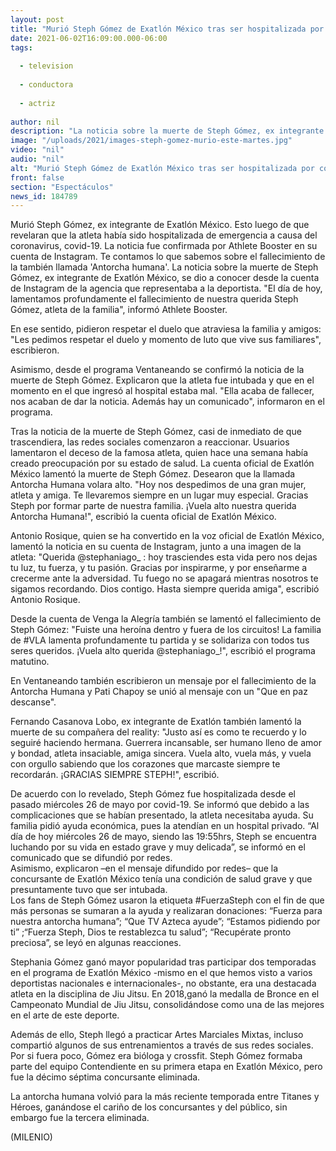 ```yaml
---
layout: post
title: "Murió Steph Gómez de Exatlón México tras ser hospitalizada por covid-19"
date: 2021-06-02T16:09:00.000-06:00
tags:
  
  - television
  
  - conductora
  
  - actriz
  
author: nil
description: "La noticia sobre la muerte de Steph Gómez, ex integrante de Exatlón México, se informó desde Instagram por la cuenta de Athlete Booster. Te contamos lo que sabemos. "
image: "/uploads/2021/images-steph-gomez-murio-este-martes.jpg"
video: "nil"
audio: "nil"
alt: "Murió Steph Gómez de Exatlón México tras ser hospitalizada por covid-19"
front: false
section: "Espectáculos"
news_id: 184789
---
```


Murió Steph Gómez, ex integrante de Exatlón México. Esto luego de que revelaran que la atleta había sido hospitalizada de emergencia a causa del coronavirus, covid-19. La noticia fue confirmada por Athlete Booster en su cuenta de Instagram. Te contamos lo que sabemos sobre el fallecimiento de la también llamada 'Antorcha humana'.  La noticia sobre la muerte de Steph Gómez, ex integrante de Exatlón México, se dio a conocer desde la cuenta de Instagram de la agencia que representaba a la deportista. "El día de hoy, lamentamos profundamente el fallecimiento de nuestra querida Steph Gómez, atleta de la familia", informó Athlete Booster. 

En ese sentido, pidieron respetar el duelo que atraviesa la familia y amigos:  "Les pedimos respetar el duelo y momento de luto que vive sus familiares", escribieron.

Asimismo, desde el programa Ventaneando se confirmó la noticia de la muerte de Steph Gómez. Explicaron que la atleta fue intubada y que en el momento en el que ingresó al hospital estaba mal. "Ella acaba de fallecer, nos acaban de dar la noticia. Además hay un comunicado", informaron en el programa.   

Tras la noticia de la muerte de Steph Gómez, casi de inmediato de que trascendiera, las redes sociales comenzaron a reaccionar. Usuarios lamentaron el deceso de la famosa atleta, quien hace una semana había creado preocupación por su estado de salud.  La cuenta oficial de Exatlón México lamentó la muerte de Steph Gómez. Desearon que la llamada Antorcha Humana volara alto.  "Hoy nos despedimos de una gran mujer, atleta y amiga. Te llevaremos siempre en un lugar muy especial. Gracias Steph por formar parte de nuestra familia. ¡Vuela alto nuestra querida Antorcha Humana!", escribió la cuenta oficial de Exatlón México.  

Antonio Rosique, quien se ha convertido en la voz oficial de Exatlón México, lamentó la noticia en su cuenta de Instagram, junto a una imagen de la atleta: "Querida @stephaniago_ : hoy trasciendes esta vida pero nos dejas tu luz, tu fuerza, y tu pasión. Gracias por inspirarme, y por enseñarme a crecerme ante la adversidad. Tu fuego no se apagará mientras nosotros te sigamos recordando. Dios contigo. Hasta siempre querida amiga", escribió Antonio Rosique.  

Desde la cuenta de Venga la Alegría también se lamentó el fallecimiento de Steph Gómez: "Fuiste una heroína dentro y fuera de los circuitos! La familia de #VLA lamenta profundamente tu partida y se solidariza con todos tus seres queridos. ¡Vuela alto querida @stephaniago_!", escribió el programa matutino.  

En Ventaneando también escribieron un mensaje por el fallecimiento de la Antorcha Humana y Pati Chapoy se unió al mensaje con un "Que en paz descanse". 

Fernando Casanova Lobo, ex integrante de Exatlón también lamentó la muerte de su compañera del reality: "Justo así es como te recuerdo y lo seguiré haciendo hermana. Guerrera incansable, ser humano lleno de amor y bondad, atleta insaciable, amiga sincera. Vuela alto, vuela más, y vuela con orgullo sabiendo que los corazones que marcaste siempre te recordarán. ¡GRACIAS SIEMPRE STEPH!", escribió.  

De acuerdo con lo revelado, Steph Gómez fue hospitalizada desde el pasado miércoles 26 de mayo por covid-19. Se informó que  debido a las  complicaciones que se habían presentado, la atleta necesitaba ayuda. Su familia pidió ayuda económica, pues la atendían en un hospital privado.  “Al día de hoy miércoles 26 de mayo, siendo las 19:55hrs, Steph se encuentra luchando por su vida en estado grave y muy delicada”, se informó en el comunicado que se difundió por redes.  
​Asimismo, explicaron –en el mensaje difundido por redes– que la concursante de Exatlón México tenía una condición de salud grave y que presuntamente tuvo que ser intubada.  
Los fans de Steph Gómez usaron la etiqueta #FuerzaSteph con el fin de que más personas se sumaran a la ayuda y realizaran donaciones:  “Fuerza para nuestra antorcha humana”; “Que TV Azteca ayude”; “Estamos pidiendo por ti” ;“Fuerza Steph, Dios te restablezca tu salud”; “Recupérate pronto preciosa”, se leyó en algunas reacciones. 

Stephania Gómez ganó mayor popularidad tras participar dos temporadas en el programa de Exatlón México -mismo en el que hemos visto a varios deportistas nacionales e internacionales-, no obstante, era una destacada atleta en la disciplina de Jiu Jitsu.  En 2018,ganó la medalla de Bronce en el Campeonato Mundial de Jiu Jitsu, consolidándose como una de las mejores en el arte de este deporte.  

Además de ello, Steph llegó a practicar Artes Marciales Mixtas, incluso compartió algunos de sus entrenamientos a través de sus redes sociales. Por si fuera poco, Gómez era bióloga y crossfit.  Steph Gómez formaba parte del equipo Contendiente en su primera etapa en Exatlón México, pero fue la décimo séptima concursante eliminada. 

La antorcha humana volvió para la más reciente temporada entre Titanes y Héroes, ganándose el cariño de los concursantes y del público, sin embargo fue la tercera eliminada.  

(MILENIO)